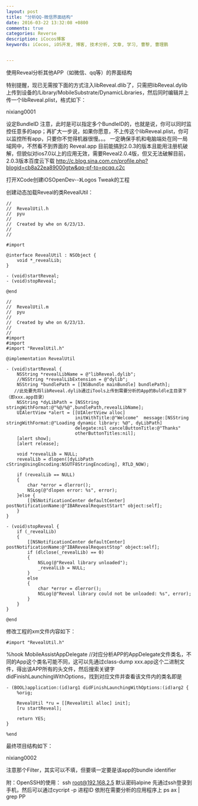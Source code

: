 ```yaml
---
layout: post
title: "分析QQ-微信界面结构"
date: 2016-03-22 13:32:08 +0800
comments: true
categories: Reverse
description: iCocos博客
keywords: iCocos, iOS开发, 博客, 技术分析, 文章, 学习, 曹黎, 曹理鹏


---
```



使用Reveal分析其他APP（如微信、qq等）的界面结构 


特别提醒，现已无需按下面的方式注入libReveal.dlib了，只需把libReveal.dylib上传到设备的/Library/MobileSubstrate/DynamicLibraries，然后同时编辑并上传一个libReveal.plist，格式如下：

nixiang0001
 
 
 设定BundleID
注意，此时是可以指定多个BundleID的，也就是说，你可以同时监控任意多的app；再扩大一步说，如果你愿意，不上传这个libReveal.plist，你可以监控所有app，只要你不觉得机器很慢。。。
一定确保手机和电脑端处在同一局域网中，不然看不到界面的
Reveal.app 目前能搞到2.0.3的版本且能用注册机破解，但貌似对ios7.0以上的应用无效，需要Reveal2.0.4版，但又无法破解目前，2.0.3版本百度云下载
http://c.blog.sina.com.cn/profile.php?blogid=cb8a22ea89000gtw&qq-pf-to=pcqq.c2c





<!--more-->





打开XCode创建iOSOpenDev--》Logos Tweak的工程

创建动态加载Reveal的类RevealUtil：

	//
	//  RevealUtil.h
	//  pyu
	//
	//  Created by whe on 6/23/13.
	//
	//
	
	#import
	
	@interface RevealUtil : NSObject {
	    void *_revealLib;
	}
	
	- (void)startReveal;
	- (void)stopReveal;
	
	@end
	
	//
	//  RevealUtil.m
	//  pyu
	//
	//  Created by whe on 6/23/13.
	//
	//
	#import
	#import
	#import "RevealUtil.h"
	
	@implementation RevealUtil
	
	- (void)startReveal {
	    NSString *revealLibName = @"libReveal.dylib";
	    //NSString *revealLibExtension = @"dylib";
	    NSString *bundlePath = [[NSBundle mainBundle] bundlePath];
	   //此处要先将libReveal.dylib通过iTools上传到需要分析的App的Buldle主目录下（即xxx.app目录）
	    NSString *dyLibPath = [NSString stringWithFormat:@"%@/%@",bundlePath,revealLibName];
	    UIAlertView *alert = [[UIAlertView alloc]
	                          initWithTitle:@"Welcome"  message:[NSString stringWithFormat:@"Loading dynamic library: %@", dyLibPath]
	                          delegate:nil cancelButtonTitle:@"Thanks"
	                          otherButtonTitles:nil];
	    [alert show];
	    [alert release];
	   
	    void *revealLib = NULL;
	    revealLib = dlopen([dyLibPath cStringUsingEncoding:NSUTF8StringEncoding], RTLD_NOW);
	   
	    if (revealLib == NULL)
	    {
	        char *error = dlerror();
	        NSLog(@"dlopen error: %s", error);
	    }else {
	        [[NSNotificationCenter defaultCenter] postNotificationName:@"IBARevealRequestStart" object:self];
	    }
	}
	
	- (void)stopReveal {
	    if (_revealLib)
	    {
	        [[NSNotificationCenter defaultCenter] postNotificationName:@"IBARevealRequestStop" object:self];
	        if (dlclose(_revealLib) == 0)
	        {
	            NSLog(@"Reveal library unloaded");
	            _revealLib = NULL;
	        }
	        else
	        {
	            char *error = dlerror();
	            NSLog(@"Reveal library could not be unloaded: %s", error);
	        }
	    }
	}
	
	@end

修改工程的xm文件内容如下：

	#import "RevealUtil.h"

%hook MobileAssistAppDelegate //对应分析APP的AppDelegate文件类名，不同的App这个类名可能不同，这可以先通过class-dump  xxx.app这个二进制文件，得出该APP所有的头文件，然后搜索关键字didFinishLaunchingWithOptions，找到对应文件并查看该文件内的类名即是

	- (BOOL)application:(id)arg1 didFinishLaunchingWithOptions:(id)arg2 {
	    %orig;
	   
	    RevealUtil *ru = [[RevealUtil alloc] init];
	    [ru startReveal];
	   
	    return YES;
	}
	
	%end

最终项目结构如下：

nixiang0002

注意那个Filter，其实可以不填，但要填一定要是该app的bundle identifier



附：OpenSSH的使用：
       ssh root@192.168.2.5 默认密码alpine
     先通过ssh登录到手机，然后可以通过cycript -p 进程ID   依附在需要分析的应用程序上  ps ax | grep PP